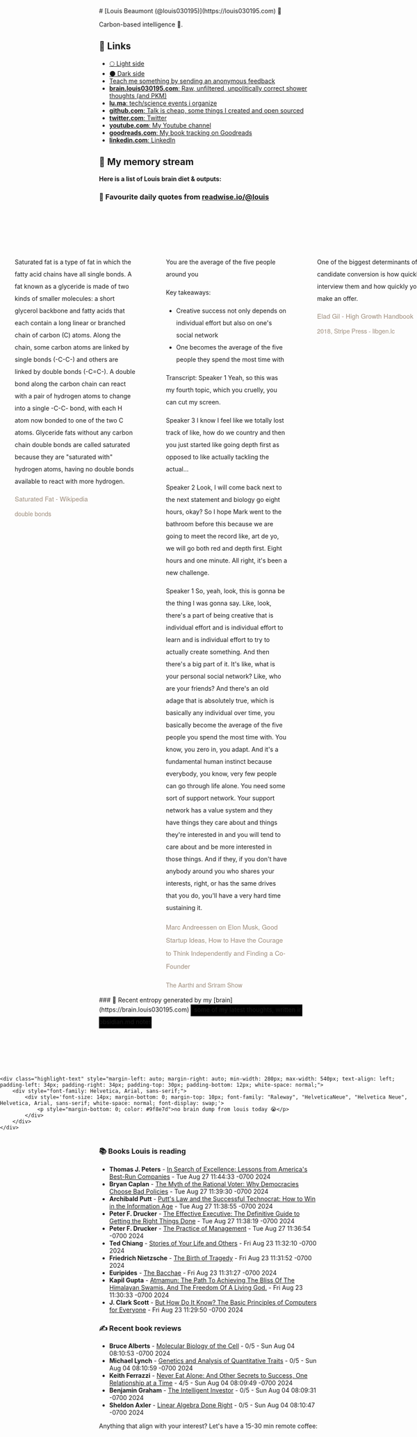 <link rel="shortcut icon" href="/favicon.ico">
# [Louis Beaumont (@louis030195)](https://louis030195.com) 🤔

Carbon-based intelligence 🐒. 

## 🔗 Links

- [🌕 Light side](https://louisbeaumont.me)
- [🌑 Dark side](https://louis030195.com)
- [Teach me something by sending an anonymous feedback](https://www.admonymous.co/louis030195)
- [**brain.louis030195.com**: Raw, unfiltered, unpolitically correct shower thoughts (and PKM)](https://brain.louis030195.com)
- [**lu.ma**: tech/science events i organize](https://lu.ma/u/louis030195/events?past=1)
- [**github.com**: Talk is cheap, some things I created and open sourced](https://github.com/louis030195)
- [**twitter.com**: Twitter](https://twitter.com/@louis030195)
- [**youtube.com**: My Youtube channel](https://www.youtube.com/channel/UCQyHp-A6Y4hwRt7qmi_TYOQ)
- [**goodreads.com**: My book tracking on Goodreads](https://www.goodreads.com/user/show/103091881-louis-beaumont)
- [**linkedin.com**: LinkedIn](https://www.linkedin.com/in/louis030195)

## 🌊 My memory stream

**Here is a list of Louis brain diet & outputs:**

### 👋 Favourite daily quotes from [readwise.io/@louis](https://readwise.io/@louis)
<div class="some-highlights" style="display: flex;
  margin-left: -50vw;
  left: 50%;
  overflow-x: scroll;
  width: 100vw;
  position: relative; margin-top: 6rem;">
<div class="highlight-text" style="margin-left: auto; margin-right: auto; min-width: 280px; max-width: 540px; text-align: left; padding-left: 34px; padding-right: 34px; padding-top: 30px; padding-bottom: 12px; white-space: normal;">
<span style="background-color: transparent; line-height: 2; padding-bottom: 7px; padding-top: 3px; font-size: 14px; white-space: normal;">
          Saturated fat is a type of fat in which the fatty acid chains have all single bonds. A fat known as a glyceride is made of two kinds of smaller molecules: a short glycerol backbone and fatty acids that each contain a long linear or branched chain of carbon (C) atoms. Along the chain, some carbon atoms are linked by single bonds (-C-C-) and others are linked by double bonds (-C=C-). A double bond along the carbon chain can react with a pair of hydrogen atoms to change into a single -C-C- bond, with each H atom now bonded to one of the two C atoms. Glyceride fats without any carbon chain double bonds are called saturated because they are "saturated with" hydrogen atoms, having no double bonds available to react with more hydrogen.
        </span>
<div style="font-family: Helvetica, Arial, sans-serif;">
<div style='font-size: 14px; margin-bottom: 0; margin-top: 10px; font-family: "Raleway", "HelveticaNeue", "Helvetica Neue", Helvetica, Arial, sans-serif; white-space: normal; font-display: swap;'>
<p style="margin-bottom: 0; font-size: 15px; margin-bottom: 2px; color: #9f8e7d">Saturated Fat - Wikipedia</p>
<p style="margin-bottom: 0; color: #9f8e7d">double bonds</p>
</div>
</div>
</div>
<div class="highlight-text" style="margin-left: auto; margin-right: auto; min-width: 280px; max-width: 540px; text-align: left; padding-left: 34px; padding-right: 34px; padding-top: 30px; padding-bottom: 12px; white-space: normal;">
<span style="background-color: transparent; line-height: 2; padding-bottom: 7px; padding-top: 3px; font-size: 14px; white-space: normal;">
          You are the average of the five people around you 

Key takeaways:
- Creative success not only depends on individual effort but also on one's social network
- One becomes the average of the five people they spend the most time with

Transcript:
Speaker 1
Yeah, so this was my fourth topic, which you cruelly, you can cut my screen.

Speaker 3
I know I feel like we totally lost track of like, how do we country and then you just started like going depth first as opposed to like actually tackling the actual...

Speaker 2
Look, I will come back next to the next statement and biology go eight hours, okay? So I hope Mark went to the bathroom before this because we are going to meet the record like, art de yo, we will go both red and depth first. Eight hours and one minute. All right, it's been a new challenge.

Speaker 1
So, yeah, look, this is gonna be the thing I was gonna say. Like, look, there's a part of being creative that is individual effort and is individual effort to learn and is individual effort to try to actually create something. And then there's a big part of it. It's like, what is your personal social network? Like, who are your friends? And there's an old adage that is absolutely true, which is basically any individual over time, you basically become the average of the five people you spend the most time with. You know, you zero in, you adapt. And it's a fundamental human instinct because everybody, you know, very few people can go through life alone. You need some sort of support network. Your support network has a value system and they have things they care about and things they're interested in and you will tend to care about and be more interested in those things. And if they, if you don't have anybody around you who shares your interests, right, or has the same drives that you do, you'll have a very hard time sustaining it.
        </span>
<div style="font-family: Helvetica, Arial, sans-serif;">
<div style='font-size: 14px; margin-bottom: 0; margin-top: 10px; font-family: "Raleway", "HelveticaNeue", "Helvetica Neue", Helvetica, Arial, sans-serif; white-space: normal; font-display: swap;'>
<p style="margin-bottom: 0; font-size: 15px; margin-bottom: 2px; color: #9f8e7d">Marc Andreessen on Elon Musk, Good Startup Ideas, How to Have the Courage to Think Independently and Finding a Co-Founder</p>
<p style="margin-bottom: 0; color: #9f8e7d">The Aarthi and Sriram Show</p>
</div>
</div>
</div>
<div class="highlight-text" style="margin-left: auto; margin-right: auto; min-width: 280px; max-width: 540px; text-align: left; padding-left: 34px; padding-right: 34px; padding-top: 30px; padding-bottom: 12px; white-space: normal;">
<span style="background-color: transparent; line-height: 2; padding-bottom: 7px; padding-top: 3px; font-size: 14px; white-space: normal;">
          One of the biggest determinants of candidate conversion is how quickly you interview them and how quickly you can make an offer.
        </span>
<div style="font-family: Helvetica, Arial, sans-serif;">
<div style='font-size: 14px; margin-bottom: 0; margin-top: 10px; font-family: "Raleway", "HelveticaNeue", "Helvetica Neue", Helvetica, Arial, sans-serif; white-space: normal; font-display: swap;'>
<p style="margin-bottom: 0; font-size: 15px; margin-bottom: 2px; color: #9f8e7d">Elad Gil - High Growth Handbook</p>
<p style="margin-bottom: 0; color: #9f8e7d">2018, Stripe Press - libgen.lc</p>
</div>
</div>
</div>
</div>
### 🧠 Recent entropy generated by my [brain](https://brain.louis030195.com)
<span style="background-color: #000000; line-height: 2; padding-bottom: 7px; padding-top: 3px; font-size: 14px; white-space: normal;">
    ℹ️ some of my latest thoughts, written in obsidian.md notes
</span>
<div class="some-highlights" style="display: flex;
    margin-left: -50vw;
    left: 50%;
    overflow-x: scroll;
    width: 100vw;
    position: relative; margin-top: 6rem;">
    
    <div class="highlight-text" style="margin-left: auto; margin-right: auto; min-width: 280px; max-width: 540px; text-align: left; padding-left: 34px; padding-right: 34px; padding-top: 30px; padding-bottom: 12px; white-space: normal;">
        <div style="font-family: Helvetica, Arial, sans-serif;">
            <div style='font-size: 14px; margin-bottom: 0; margin-top: 10px; font-family: "Raleway", "HelveticaNeue", "Helvetica Neue", Helvetica, Arial, sans-serif; white-space: normal; font-display: swap;'>
                <p style="margin-bottom: 0; color: #9f8e7d">no brain dump from louis today 😭</p>
            </div>
        </div>
    </div>
    
</div>


### 📚 Books Louis is reading

-   **Thomas J. Peters**  - [In Search of Excellence: Lessons from America&#39;s Best-Run Companies](https://www.goodreads.com/book/show/4076.In_Search_of_Excellence) - Tue Aug 27 11:44:33 -0700 2024
-   **Bryan Caplan**  - [The Myth of the Rational Voter: Why Democracies Choose Bad Policies](https://www.goodreads.com/book/show/698866.The_Myth_of_the_Rational_Voter) - Tue Aug 27 11:39:30 -0700 2024
-   **Archibald Putt**  - [Putt&#39;s Law and the Successful Technocrat: How to Win in the Information Age](https://www.goodreads.com/book/show/2345523.Putt_s_Law_and_the_Successful_Technocrat) - Tue Aug 27 11:38:55 -0700 2024
-   **Peter F. Drucker**  - [The Effective Executive: The Definitive Guide to Getting the Right Things Done](https://www.goodreads.com/book/show/48019.The_Effective_Executive) - Tue Aug 27 11:38:19 -0700 2024
-   **Peter F. Drucker**  - [The Practice of Management](https://www.goodreads.com/book/show/48018.The_Practice_of_Management) - Tue Aug 27 11:36:54 -0700 2024
-   **Ted Chiang**  - [Stories of Your Life and Others](https://www.goodreads.com/book/show/223380.Stories_of_Your_Life_and_Others) - Fri Aug 23 11:32:10 -0700 2024
-   **Friedrich Nietzsche**  - [The Birth of Tragedy](https://www.goodreads.com/book/show/2823.The_Birth_of_Tragedy) - Fri Aug 23 11:31:52 -0700 2024
-   **Euripides**  - [The Bacchae](https://www.goodreads.com/book/show/380609.The_Bacchae) - Fri Aug 23 11:31:27 -0700 2024
-   **Kapil  Gupta**  - [Atmamun: The Path To Achieving The Bliss Of The Himalayan Swamis. And The Freedom Of A Living God.](https://www.goodreads.com/book/show/30008981-atmamun) - Fri Aug 23 11:30:33 -0700 2024
-   **J. Clark Scott**  - [But How Do It Know? The Basic Principles of Computers for Everyone](https://www.goodreads.com/book/show/18276352-but-how-do-it-know-the-basic-principles-of-computers-for-everyone) - Fri Aug 23 11:29:50 -0700 2024

### ✍ Recent book reviews

-   **Bruce Alberts**  - [Molecular Biology of the Cell](https://www.goodreads.com/book/show/13400.Molecular_Biology_of_the_Cell) - 0/5 - Sun Aug 04 08:10:53 -0700 2024
-   **Michael Lynch**  - [Genetics and Analysis of Quantitative Traits](https://www.goodreads.com/book/show/80198.Genetics_and_Analysis_of_Quantitative_Traits) - 0/5 - Sun Aug 04 08:10:59 -0700 2024
-   **Keith Ferrazzi**  - [Never Eat Alone: And Other Secrets to Success, One Relationship at a Time](https://www.goodreads.com/book/show/84699.Never_Eat_Alone) - 4/5 - Sun Aug 04 08:09:49 -0700 2024
-   **Benjamin Graham**  - [The Intelligent Investor](https://www.goodreads.com/book/show/106835.The_Intelligent_Investor) - 0/5 - Sun Aug 04 08:09:31 -0700 2024
-   **Sheldon Axler**  - [Linear Algebra Done Right](https://www.goodreads.com/book/show/309768.Linear_Algebra_Done_Right) - 0/5 - Sun Aug 04 08:10:47 -0700 2024

Anything that align with your interest? Let's have a 15-30 min remote coffee:


<div style="width:100%;height:100%;overflow:scroll" id="my-cal-inline"></div>
<script type="text/javascript">
  (function (C, A, L) { let p = function (a, ar) { a.q.push(ar); }; let d = C.document; C.Cal = C.Cal || function () { let cal = C.Cal; let ar = arguments; if (!cal.loaded) { cal.ns = {}; cal.q = cal.q || []; d.head.appendChild(d.createElement("script")).src = A; cal.loaded = true; } if (ar[0] === L) { const api = function () { p(api, arguments); }; const namespace = ar[1]; api.q = api.q || []; typeof namespace === "string" ? (cal.ns[namespace] = api) && p(api, ar) : p(cal, ar); return; } p(cal, ar); }; })(window, "https://app.cal.com/embed/embed.js", "init");
Cal("init", "cof", {origin:"https://cal.com"});

  Cal.ns.cof("inline", {
	elementOrSelector:"#my-cal-inline",
	calLink: "louis030195/cof",
	layout: "month_view"
  });
  
  Cal.ns.cof("ui", {"styles":{"branding":{"brandColor":"#000000"}},"hideEventTypeDetails":false,"layout":"month_view"});
  </script>
  
